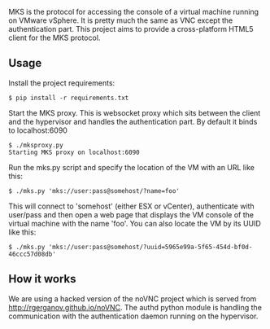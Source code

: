 MKS is the protocol for accessing the console of a virtual machine running on
VMware vSphere. It is pretty much the same as VNC except the authentication
part. This project aims to provide a cross-platform HTML5 client for the MKS
protocol.

Usage
---
Install the project requirements:

    $ pip install -r requirements.txt

Start the MKS proxy. This is websocket proxy which sits between the client and
the hypervisor and handles the authentication part. By default it binds to
localhost:6090

    $ ./mksproxy.py
    Starting MKS proxy on localhost:6090

Run the mks.py script and specify the location of the VM with an URL like this:

    $ ./mks.py 'mks://user:pass@somehost/?name=foo'

This will connect to 'somehost' (either ESX or vCenter), authenticate with
user/pass and then open a web page that displays the VM console of the virtual
machine with the name 'foo'. You can also locate the VM by its UUID like this:

    $ ./mks.py 'mks://user:pass@somehost/?uuid=5965e99a-5f65-454d-bf0d-46ccc57d08db'

How it works
---
We are using a hacked version of the noVNC project which is served from
http://rgerganov.github.io/noVNC. The authd python module is handling the
communication with the authentication daemon running on the hypervisor.

